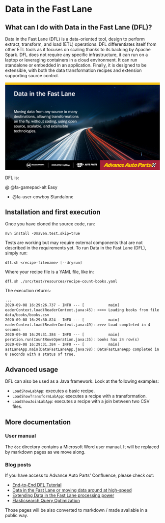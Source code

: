 # Data in the Fast Lane

## What can I do with Data in the Fast Lane (DFL)?

Data in the Fast Lane (DFL) is a data-oriented tool, design to perform extract, transform, and load (ETL) operations. DFL differentiates itself from other ETL tools as it focuses on scaling thanks to its backing by Apache Spark. DFL does not require any specific infrastructure, it can run on a laptop or leveraging containers in a cloud environment. It can run standalone or embedded in an application. Finally, it is designed to be extensible, with both the data transformation recipes and extension supporting source control.


![What can I do with Data in the Fast Lane](https://github.com/AdvanceAutoParts/datafastlane/blob/master/doc/what_can_i_do_with_data_in_the_fast_lane_dfl.png?raw=true)

DFL is:

 @ @fa-gamepad-alt Easy
 * @fa-user-cowboy Standalone

## Installation and first execution

Once you have cloned the source code, run:

    mvn install -Dmaven.test.skip=true
    
Tests are working but may require external components that are not described in the requirements yet. To run Data in the Fast Lane (DFL), simply run:

    dfl.sh <recipe-filename> [--dryrun]

Where your recipe file is a YAML file, like in:

    dfl.sh ./src/test/resources/recipe-count-books.yaml
    
The execution returns: 

```
...
2020-09-08 16:29:26.737 - INFO --- [           main] eaderContext.load(ReaderContext.java:45): >>>> Loading books from file data/books/books.csv
2020-09-08 16:29:30.824 - INFO --- [           main] eaderContext.load(ReaderContext.java:49): >>>> Load completed in 4 seconds
2020-09-08 16:29:31.384 - INFO --- [           main] peration.run(CountRowsOperation.java:35): books has 24 row(s)
2020-09-08 16:29:31.384 - INFO --- [           main] astLaneApp.main(DataFastLaneApp.java:98): DataFastLaneApp completed in 8 seconds with a status of true.
```

## Advanced usage

DFL can also be used as a Java framework. Look at the following examples:

 * `LoadShowLabApp`: executes a basic recipe.
 * `LoadShowTransformLabApp`: executes a recipe with a transformation.
 * `LoadShowJoinLabApp`: executes a recipe with a join between two CSV files.

## More documentation

### User manual

The `doc` directory contains a Microsoft Word user manual. It will be replaced by markdown pages as we move along.

### Blog posts

If you have access to Advance Auto Parts' Confluence, please check out:

 * [End-to-End DFL Tutorial](https://advanceautoparts.atlassian.net/wiki/spaces/OBMS/blog/2020/02/04/985956616/End-to-End+DFL+Tutorial)
 * [Data in the Fast Lane or moving data around at high-speed](https://advanceautoparts.atlassian.net/wiki/spaces/eng/pages/932381558/Data+in+the+Fast+Lane+or+moving+data+around+at+high-speed)
 * [Extending Data in the Fast Lane processing power](https://advanceautoparts.atlassian.net/wiki/spaces/eng/pages/971080327/Extending+Data+in+the+Fast+Lane+processing+power)
 * [Elasticsearch Query Optimization](https://advanceautoparts.atlassian.net/wiki/spaces/eng/pages/1010827890/Elasticsearch+Query+Optimization)
 
Those pages will be also converted to markdown / made available in a public way.
